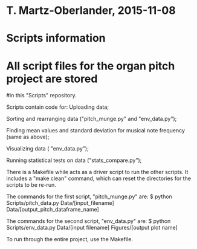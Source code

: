 # T. Martz-Oberlander, 2015-11-08
# Scripts information
# All script files for the organ pitch project are stored 
#in this "Scripts" repository.

Scripts contain code for:
Uploading data;

Sorting and rearranging data ("pitch_munge.py" and "env_data.py");

Finding mean values and standard deviation for musical note frequency (same as above);

Visualizing data ( "env_data.py");

Running statistical tests on data ("stats_compare.py");

There is a Makefile while acts as a driver script to run the other scripts. It includes a "make clean" command, which can reset the directories for the scripts to be re-run. 

The commands for the first script, "pitch_munge.py" are: $ python Scripts/pitch_data.py Data/[input_filename] Data/[output_pitch_dataframe_name]

The commands for the second script, "env_data.py" are: $ python Scripts/env_data.py Data/[input filename] Figures/[output plot name] 

To run through the entire project, use the Makefile.


